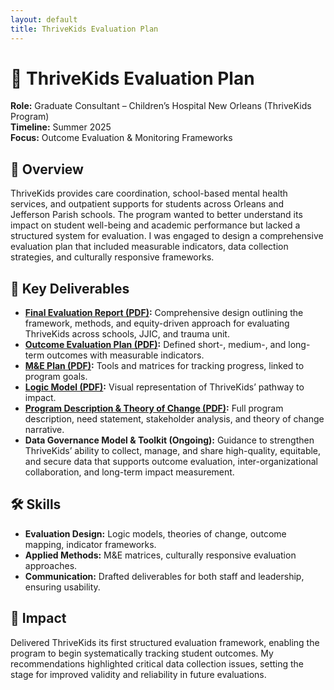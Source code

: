 ```yaml
---
layout: default
title: ThriveKids Evaluation Plan
---
```


# 🌱 ThriveKids Evaluation Plan
**Role:** Graduate Consultant – Children’s Hospital New Orleans (ThriveKids Program)     
**Timeline:** Summer 2025    
**Focus:** Outcome Evaluation & Monitoring Frameworks     

## 📌 Overview
ThriveKids provides care coordination, school-based mental health services, and outpatient supports for students across Orleans and Jefferson Parish schools. The program wanted to better understand its impact on student well-being and academic performance but lacked a structured system for evaluation. I was engaged to design a comprehensive evaluation plan that included measurable indicators, data collection strategies, and culturally responsive frameworks.

## 📂 Key Deliverables
- **[Final Evaluation Report (PDF)](Final-Evaluation-Design-ThriveKids.pdf):** Comprehensive design outlining the framework, methods, and equity-driven approach for evaluating ThriveKids across schools, JJIC, and trauma unit.  
- **[Outcome Evaluation Plan (PDF)](ThriveKids-Outcome-Evaluation-Plan.pdf):** Defined short-, medium-, and long-term outcomes with measurable indicators.  
- **[M&E Plan (PDF)](ME-Plan-ThriveKids.pdf):** Tools and matrices for tracking progress, linked to program goals.  
- **[Logic Model (PDF)](Logic-Model-ThriveKids.pdf):** Visual representation of ThriveKids’ pathway to impact.  
- **[Program Description & Theory of Change (PDF)](Program-Description-Theory-of-Change.pdf):** Full program description, need statement, stakeholder analysis, and theory of change narrative.  
- **Data Governance Model & Toolkit (Ongoing):** Guidance to strengthen ThriveKids’ ability to collect, manage, and share high-quality, equitable, and secure data that supports outcome evaluation, inter-organizational collaboration, and long-term impact measurement.

## 🛠️ Skills
- **Evaluation Design:** Logic models, theories of change, outcome mapping, indicator frameworks.
- **Applied Methods:** M&E matrices, culturally responsive evaluation approaches.
- **Communication:** Drafted deliverables for both staff and leadership, ensuring usability.
  
## 🌟 Impact
Delivered ThriveKids its first structured evaluation framework, enabling the program to begin systematically tracking student outcomes. My recommendations highlighted critical data collection issues, setting the stage for improved validity and reliability in future evaluations.

